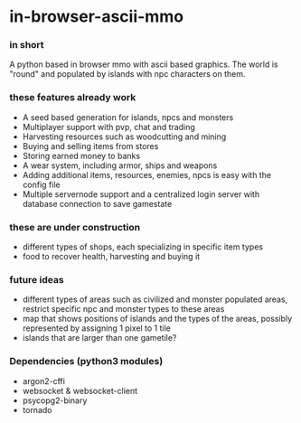 # in-browser-ascii-mmo

### in short
A python based in browser mmo with ascii based graphics.
The world is "round" and populated by islands with npc characters on them.

### these features already work
- A seed based generation for islands, npcs and monsters
- Multiplayer support with pvp, chat and trading
- Harvesting resources such as woodcutting and mining
- Buying and selling items from stores
- Storing earned money to banks
- A wear system, including armor, ships and weapons
- Adding additional items, resources, enemies, npcs is easy with the config file
- Multiple servernode support and a centralized login server with database connection to save gamestate



### these are under construction
- different types of shops, each specializing in specific item types
- food to recover health, harvesting and buying it

### future ideas
- different types of areas such as civilized and monster populated areas, restrict specific npc and monster types to these areas
- map that shows positions of islands and the types of the areas, possibly represented by assigning 1 pixel to 1 tile
- islands that are larger than one gametile?


### Dependencies (python3 modules)
- argon2-cffi
- websocket & websocket-client
- psycopg2-binary
- tornado
